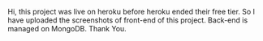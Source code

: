 Hi, this project was live on heroku before heroku ended their free tier. So I have uploaded the screenshots of front-end of this project. Back-end is managed on MongoDB. 
Thank You.
